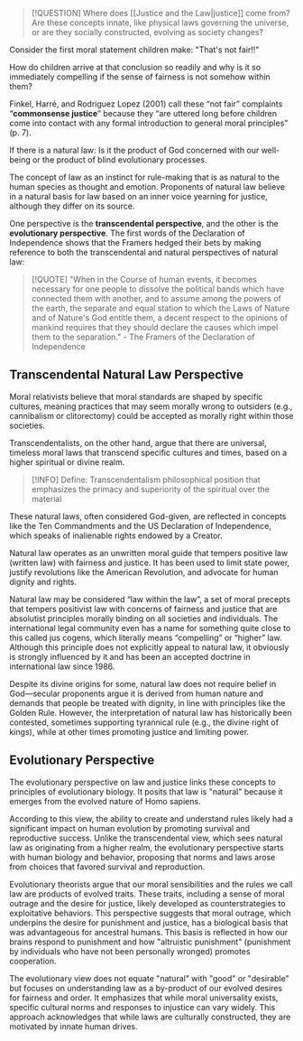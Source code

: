 
> [!QUESTION]
> Where does [[Justice and the Law|justice]] come from? Are these concepts innate, like physical laws governing the universe, or are they socially constructed, evolving as society changes?

Consider the first moral statement children make: "That's not fair!!"

How do children arrive at that conclusion so readily and why is it so immediately compelling if the sense of fairness is not somehow within them?

Finkel, Harré, and Rodriguez Lopez (2001) call these “not fair” complaints “**commonsense justice**” because they “are uttered long before children come into contact with any formal introduction to general moral principles” (p. 7).

If there is a natural law: Is it the product of God concerned with our well-being or the product of blind evolutionary processes. 

The concept of law as an instinct for rule-making that is as natural to the human species as thought and emotion. Proponents of natural law believe in a natural basis for law based on an inner voice yearning for justice, although they differ on its source. 

One perspective is the **transcendental perspective**, and the other is the **evolutionary perspective**. The first words of the Declaration of Independence shows that the Framers hedged their bets by making reference to both the transcendental and natural perspectives of natural law:

> [!QUOTE]
> "When in the Course of human events, it becomes necessary for one people to dissolve the political bands which have connected them with another, and to assume among the powers of the earth, the separate and equal station to which the Laws of Nature and of Nature's God entitle them, a decent respect to the opinions of mankind requires that they should declare the causes which impel them to the separation." - The Framers of the Declaration of Independence

## Transcendental Natural Law Perspective

Moral relativists believe that moral standards are shaped by specific cultures, meaning practices that may seem morally wrong to outsiders (e.g., cannibalism or clitorectomy) could be accepted as morally right within those societies. 

Transcendentalists, on the other hand, argue that there are universal, timeless moral laws that transcend specific cultures and times, based on a higher spiritual or divine realm. 

> [!INFO] Define: Transcendentalism
> philosophical position that emphasizes the primacy and superiority of the spiritual over the material

These natural laws, often considered God-given, are reflected in concepts like the Ten Commandments and the US Declaration of Independence, which speaks of inalienable rights endowed by a Creator. 

Natural law operates as an unwritten moral guide that tempers positive law (written law) with fairness and justice. It has been used to limit state power, justify revolutions like the American Revolution, and advocate for human dignity and rights. 

Natural law may be considered “law within the law”, a set of moral precepts that tempers positivist law with concerns of fairness and justice that are absolutist principles morally binding on all societies and individuals. The international legal community even has a name for something quite close to this called jus cogens, which literally means “compelling” or “higher” law. Although this principle does not explicitly appeal to natural law, it obviously is strongly influenced by it and has been an accepted doctrine in international law since 1986.

Despite its divine origins for some, natural law does not require belief in God—secular proponents argue it is derived from human nature and demands that people be treated with dignity, in line with principles like the Golden Rule. However, the interpretation of natural law has historically been contested, sometimes supporting tyrannical rule (e.g., the divine right of kings), while at other times promoting justice and limiting power.

## Evolutionary Perspective
The evolutionary perspective on law and justice links these concepts to principles of evolutionary biology. It posits that law is "natural" because it emerges from the evolved nature of Homo sapiens. 

According to this view, the ability to create and understand rules likely had a significant impact on human evolution by promoting survival and reproductive success. Unlike the transcendental view, which sees natural law as originating from a higher realm, the evolutionary perspective starts with human biology and behavior, proposing that norms and laws arose from choices that favored survival and reproduction.

Evolutionary theorists argue that our moral sensibilities and the rules we call law are products of evolved traits. These traits, including a sense of moral outrage and the desire for justice, likely developed as counterstrategies to exploitative behaviors. This perspective suggests that moral outrage, which underpins the desire for punishment and justice, has a biological basis that was advantageous for ancestral humans. This basis is reflected in how our brains respond to punishment and how "altruistic punishment" (punishment by individuals who have not been personally wronged) promotes cooperation.

The evolutionary view does not equate "natural" with "good" or "desirable" but focuses on understanding law as a by-product of our evolved desires for fairness and order. It emphasizes that while moral universality exists, specific cultural norms and responses to injustice can vary widely. This approach acknowledges that while laws are culturally constructed, they are motivated by innate human drives.


